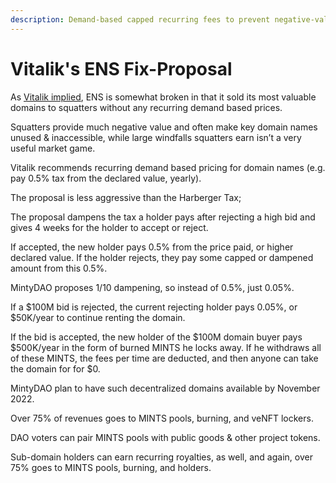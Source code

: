 ```yaml
---
description: Demand-based capped recurring fees to prevent negative-value squatting
---
```


# Vitalik's ENS Fix-Proposal

As [Vitalik implied](https://twitter.com/vitalikbuterin/status/1568070721753989120), ENS is somewhat broken in that it sold its most valuable domains to squatters without any recurring demand based prices.&#x20;

Squatters provide much negative value and often make key domain names unused & inaccessible, while large windfalls squatters earn isn’t a very useful market game.

Vitalik recommends recurring demand based pricing for domain names (e.g. pay 0.5% tax from the declared value, yearly).&#x20;

The proposal is less aggressive than the Harberger Tax;&#x20;

The proposal dampens the tax a holder pays after rejecting a high bid and gives 4 weeks for the holder to accept or reject.&#x20;

If accepted, the new holder pays 0.5% from the price paid, or higher declared value. If the holder rejects, they pay some capped or dampened amount from this 0.5%.

MintyDAO proposes 1/10 dampening, so instead of 0.5%, just 0.05%.&#x20;

If a $100M bid is rejected, the current rejecting holder pays 0.05%, or $50K/year to continue renting the domain.&#x20;

If the bid is accepted, the new holder of the $100M domain buyer pays $500K/year in the form of burned MINTS he locks away. If he withdraws all of these MINTS, the fees per time are deducted, and then anyone can take the domain for for $0.

MintyDAO plan to have such decentralized domains available by November 2022.&#x20;

Over 75% of revenues goes to MINTS pools, burning, and veNFT lockers.&#x20;

DAO voters can pair MINTS pools with public goods & other project tokens.&#x20;

Sub-domain holders can earn recurring royalties, as well, and again, over 75% goes to MINTS pools, burning, and holders.
